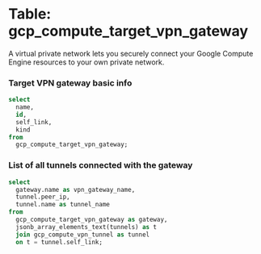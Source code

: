 # Table: gcp_compute_target_vpn_gateway

A virtual private network lets you securely connect your Google Compute Engine resources to your own private network.

### Target VPN gateway basic info

```sql
select
  name,
  id,
  self_link,
  kind
from
  gcp_compute_target_vpn_gateway;
```


### List of all tunnels connected with the gateway

```sql
select
  gateway.name as vpn_gateway_name,
  tunnel.peer_ip,
  tunnel.name as tunnel_name
from 
  gcp_compute_target_vpn_gateway as gateway,
  jsonb_array_elements_text(tunnels) as t
  join gcp_compute_vpn_tunnel as tunnel
  on t = tunnel.self_link;
```
